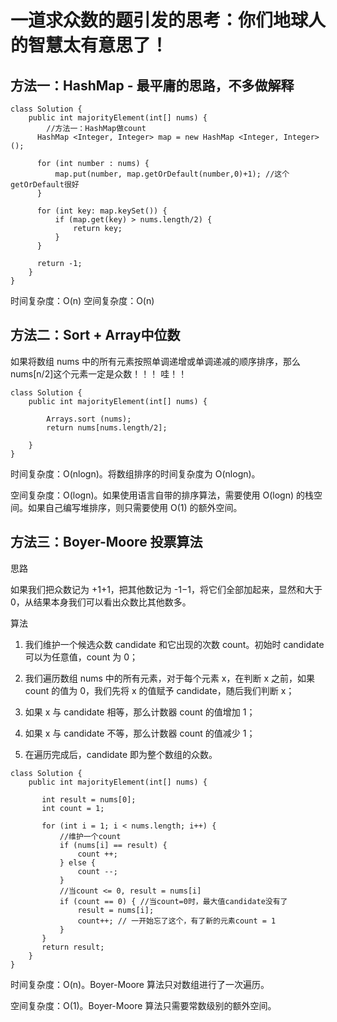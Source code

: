 # 一道求众数的题引发的思考：你们地球人的智慧太有意思了！

## 方法一：HashMap - 最平庸的思路，不多做解释

```
class Solution {
    public int majorityElement(int[] nums) {
        //方法一：HashMap做count
      HashMap <Integer, Integer> map = new HashMap <Integer, Integer> ();
    
      for (int number : nums) {
          map.put(number, map.getOrDefault(number,0)+1); //这个getOrDefault很好
      }
        
      for (int key: map.keySet()) {
          if (map.get(key) > nums.length/2) {
              return key;
          }
      }
    
      return -1;
    }
}
```
时间复杂度：O(n)
空间复杂度：O(n)

## 方法二：Sort + Array中位数
如果将数组 nums 中的所有元素按照单调递增或单调递减的顺序排序，那么nums[n/2]这个元素一定是众数！！！ 哇！！
```
class Solution {
    public int majorityElement(int[] nums) {
        
        Arrays.sort (nums);
        return nums[nums.length/2];
        
    }
}
```
时间复杂度：O(nlogn)。将数组排序的时间复杂度为 O(nlogn)。

空间复杂度：O(logn)。如果使用语言自带的排序算法，需要使用 O(logn) 的栈空间。如果自己编写堆排序，则只需要使用 O(1) 的额外空间。


## 方法三：Boyer-Moore 投票算法 

思路

如果我们把众数记为 +1+1，把其他数记为 -1−1，将它们全部加起来，显然和大于 0，从结果本身我们可以看出众数比其他数多。

算法

1. 我们维护一个候选众数 candidate 和它出现的次数 count。初始时 candidate 可以为任意值，count 为 0；

2. 我们遍历数组 nums 中的所有元素，对于每个元素 x，在判断 x 之前，如果 count 的值为 0，我们先将 x 的值赋予 candidate，随后我们判断 x；

3. 如果 x 与 candidate 相等，那么计数器 count 的值增加 1；

4. 如果 x 与 candidate 不等，那么计数器 count 的值减少 1；

5. 在遍历完成后，candidate 即为整个数组的众数。
```
class Solution {
    public int majorityElement(int[] nums) {
        
       int result = nums[0];
       int count = 1;
        
       for (int i = 1; i < nums.length; i++) {
           //维护一个count
           if (nums[i] == result) {
               count ++;
           } else {
               count --;
           }
           //当count <= 0, result = nums[i]
           if (count == 0) { //当count=0时，最大值candidate没有了
               result = nums[i]; 
               count++; // 一开始忘了这个，有了新的元素count = 1
           }
       }
       return result;
    }
}

```

时间复杂度：O(n)。Boyer-Moore 算法只对数组进行了一次遍历。

空间复杂度：O(1)。Boyer-Moore 算法只需要常数级别的额外空间。

